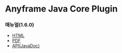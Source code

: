Anyframe Java Core Plugin
====

### 매뉴얼(1.6.0)
* [HTML](http://dev.anyframejava.org/docs/anyframe/plugin/essential/core/1.6.0/reference/html/index.html)
* [PDF](http://dev.anyframejava.org/docs/anyframe/plugin/essential/core/1.6.0/reference/pdf/core-1.6.0.pdf)
* [API(JavaDoc)](http://dev.anyframejava.org/docs/anyframe/plugin/essential/core/1.6.0/javadoc/index.html)

